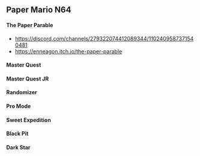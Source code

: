 ## Paper Mario N64
#### The Paper Parable 
- https://discord.com/channels/279322074412089344/1102409587371540481
- https://enneagon.itch.io/the-paper-parable
#### Master Quest
#### Master Quest JR
#### Randomizer
#### Pro Mode 
#### Sweet Expedition
#### Black Pit
#### Dark Star
